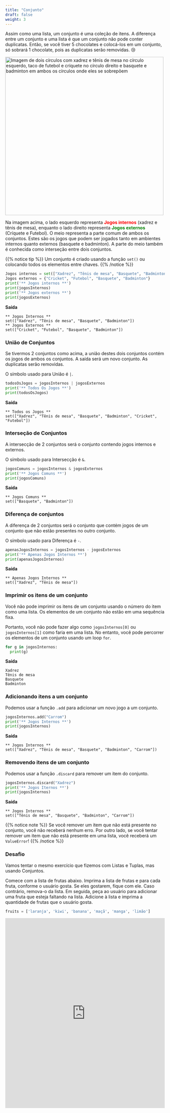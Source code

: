 ```yaml
---
title: "Conjunto"
draft: false
weight: 3
---
```


Assim como uma lista, um conjunto é uma coleção de itens. A diferença entre um conjunto e uma lista é que um conjunto não pode conter duplicatas. Então, se você tiver 5 chocolates e colocá-los em um conjunto, só sobrará 1 chocolate, pois as duplicatas serão removidas. 😢

<img src="../../img/sets_example.jpg" width="500" alt="Imagem de dois círculos com xadrez e tênis de mesa no círculo esquerdo, taco de futebol e críquete no círculo direito e basquete e badminton em ambos os círculos onde eles se sobrepõem" />
</a>

Na imagem acima, o lado esquerdo representa **<font color="red">Jogos internos</font>** (xadrez e tênis de mesa), enquanto o lado direito representa **<font color="green">Jogos externos</font>** (Críquete e Futebol). O meio representa a parte comum de ambos os conjuntos. Estes são os jogos que podem ser jogados tanto em ambientes internos quanto externos (basquete e badminton). A parte do meio também é conhecida como interseção entre dois conjuntos.

{{% notice tip %}}
Um conjunto é criado usando a função `set()` ou colocando todos os elementos entre chaves.
{{% /notice %}}

```python
Jogos internos = set(["Xadrez", "Tênis de mesa", "Basquete", "Badminton"])
Jogos externos = {"Cricket", "Futebol", "Basquete", "Badminton"}
print('** Jogos internos **')
print(jogosInternos)
print('** Jogos externos **')
print(jogosExternos)
```

**Saída**
```
** Jogos Internos **
set(["Xadrez", "Tênis de mesa", "Basquete", "Badminton"])
** Jogos Externos **
set(["Cricket", "Futebol", "Basquete", "Badminton"])
```

### União de Conjuntos
Se tivermos 2 conjuntos como acima, a união destes dois conjuntos contém os jogos de ambos os conjuntos. A saída será um novo conjunto. As duplicatas serão removidas.

O símbolo usado para União é `|`.

```python
todosOsJogos = jogosInternos | jogosExternos
print('** Todos Os Jogos **')
print(todosOsJogos)
```

**Saída**
```
** Todos os Jogos **
set(["Xadrez", "Tênis de mesa", "Basquete", "Badminton", "Cricket", "Futebol"])
```


### Interseção de Conjuntos
A intersecção de 2 conjuntos será o conjunto contendo jogos internos e externos.

O símbolo usado para Intersecção é `&`.

```python
jogosComuns = jogosInternos & jogosExternos
print('** Jogos Comuns **')
print(jogosComuns)
```


**Saída**
```
** Jogos Comuns **
set(["Basquete", "Badminton"])
```

### Diferença de conjuntos
A diferença de 2 conjuntos será o conjunto que contém jogos de um conjunto que não estão presentes no outro conjunto.

O símbolo usado para Diferença é `-`.

```python
apenasJogosInternos = jogosInternos - jogosExternos
print('** Apenas Jogos Internos **')
print(apenasJogosInternos)
```

**Saída**
```
** Apenas Jogos Internos **
set(["Xadrez", "Tênis de mesa"])
```

### Imprimir os itens de um conjunto
Você não pode imprimir os itens de um conjunto usando o número do item como uma lista. Os elementos de um conjunto não estão em uma sequência fixa.

Portanto, você não pode fazer algo como `jogosInternos[0]` ou `jogosInternos[1]` como faria em uma lista. No entanto, você pode percorrer os elementos de um conjunto usando um loop `for`.

```python
for g in jogosInternos:
  print(g)
```

**Saída**
```
Xadrez
Tênis de mesa
Basquete
Badminton
```

### Adicionando itens a um conjunto
Podemos usar a função `.add` para adicionar um novo jogo a um conjunto.
```python
jogosInternos.add("Carrom")
print('** Jogos Internos **')
print(jogosInternos)
```


**Saída**
```
** Jogos Internos **
set(["Xadrez", "Tênis de mesa", "Basquete", "Badminton", "Carrom"])
```

### Removendo itens de um conjunto
Podemos usar a função `.discard` para remover um item do conjunto. 
```python
jogosInternos.discard("Xadrez")
print('** Jogos Iternos **')
print(jogosInternos)
```

**Saída**

```
** Jogos Internos **
set(["Tênis de mesa", "Basquete", "Badminton", "Carrom"])
```
{{% notice note %}}
Se você remover um item que não está presente no conjunto, você não receberá nenhum erro. Por outro lado, se você tentar remover um item que não está presente em uma lista, você receberá um `ValueError`!
{{% /notice %}}

### Desafio
Vamos tentar o mesmo exercício que fizemos com Listas e Tuplas, mas usando Conjuntos.

Comece com a lista de frutas abaixo. Imprima a lista de frutas e para cada fruta, conforme o usuário gosta. Se eles gostarem, fique com ele. Caso contrário, remova-o da lista. Em seguida, peça ao usuário para adicionar uma fruta que esteja faltando na lista. Adicione à lista e imprima a quantidade de frutas que o usuário gosta.

```python
fruits = ['laranja', 'kiwi', 'banana', 'maçã', 'manga', 'limão']
```

<iframe src="https://trinket.io/embed/python/b238d85d0d" width="100%" height="600" frameborder="0" marginwidth="0" marginheight="0" allowfullscreen></iframe>